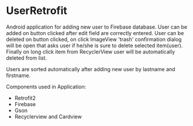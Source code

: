 # UserRetrofit
Android application for adding new user to Firebase database.
User can be added on button clicked after edit field are correctly entered.
User can be deleted on button clicked, on click ImageView 'trash' confirmation dialog will be open that asks user if he/she is sure to delete selected item(user).
Finally on long click item from RecyclerView user will be automatically deleted from list.

Users are sorted automatically after adding new user by lastname and firstname.

Components used in Application:
 - Retrofit2
 - Firebase
 - Gson
 - Recyclerview and Cardview
